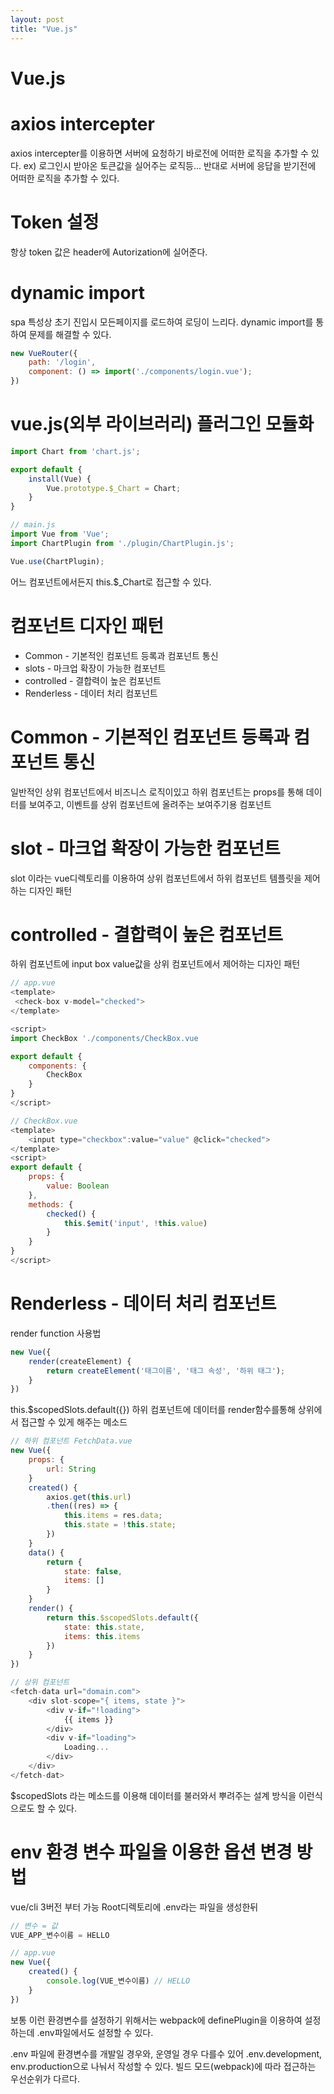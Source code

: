 ```yaml
---
layout: post
title: "Vue.js"
---
```


Vue.js
==========

# axios intercepter
axios intercepter를 이용하면
서버에 요청하기 바로전에 어떠한 로직을 추가할 수 있다.
ex) 로그인시 받아온 토큰값을 실어주는 로직등...
반대로 서버에 응답을 받기전에 어떠한 로직을 추가할 수 있다.

# Token 설정
항상 token 값은 header에 Autorization에 실어준다.

# dynamic import
spa 특성상 초기 진입시 모든페이지를 로드하여 로딩이 느리다.
dynamic import를 통하여 문제를 해결할 수 있다.
```js
new VueRouter({
    path: '/login',
    component: () => import('./components/login.vue');
})
```

# vue.js(외부 라이브러리) 플러그인 모듈화
```js
import Chart from 'chart.js';

export default {
    install(Vue) {
        Vue.prototype.$_Chart = Chart;
    }
}

// main.js
import Vue from 'Vue';
import ChartPlugin from './plugin/ChartPlugin.js';

Vue.use(ChartPlugin);
```
어느 컴포넌트에서든지 this.$_Chart로 접근할 수 있다.

# 컴포넌트 디자인 패턴
* Common - 기본적인 컴포넌트 등록과 컴포넌트 통신
* slots - 마크업 확장이 가능한 컴포넌트
* controlled - 결합력이 높은 컴포넌트
* Renderless - 데이터 처리 컴포넌트


# Common - 기본적인 컴포넌트 등록과 컴포넌트 통신
일반적인 상위 컴포넌트에서 비즈니스 로직이있고 하위 컴포넌트는 props를 통해 데이터를 보여주고, 이벤트를 상위 컴포넌트에 올려주는 보여주기용 컴포넌트

# slot - 마크업 확장이 가능한 컴포넌트
slot 이라는 vue디렉토리를 이용하여
상위 컴포넌트에서 하위 컴포넌트 템플릿을 제어하는 디자인 패턴

# controlled - 결합력이 높은 컴포넌트
하위 컴포넌트에 input box value값을
상위 컴포넌트에서 제어하는 디자인 패턴
```javascript
// app.vue
<template>
 <check-box v-model="checked">
</template>

<script>
import CheckBox './components/CheckBox.vue

export default {
    components: {
        CheckBox
    }
}
</script>

// CheckBox.vue
<template>
    <input type="checkbox":value="value" @click="checked">
</template>
<script>
export default {
    props: {
        value: Boolean
    },
    methods: {
        checked() {
            this.$emit('input', !this.value)
        }
    }
}
</script>
```

# Renderless - 데이터 처리 컴포넌트
render function 사용법
```javascript
new Vue({
    render(createElement) {
        return createElement('태그이름', '태그 속성', '하위 태그');
    }
})
```

this.$scopedSlots.default({})
하위 컴포넌트에 데이터를 render함수를통해 상위에서 접근할 수 있게 해주는 메소드

```javascript
// 하위 컴포넌트 FetchData.vue
new Vue({
    props: {
        url: String
    }
    created() {
        axios.get(this.url)
        .then((res) => {
            this.items = res.data;
            this.state = !this.state;
        })
    }
    data() {
        return {
            state: false,
            items: []
        }
    }
    render() {
        return this.$scopedSlots.default({
            state: this.state,
            items: this.items
        })
    }
})

// 상위 컴포넌트
<fetch-data url="domain.com">
    <div slot-scope="{ items, state }">
        <div v-if="!loading">
            {{ items }}
        </div>
        <div v-if="loading">
            Loading...
        </div>
    </div>
</fetch-dat>
```

$scopedSlots 라는 메소드를 이용해 데이터를 불러와서 뿌려주는 설계 방식을 이런식으로도 할 수 있다.

# env 환경 변수 파일을 이용한 옵션 변경 방법
vue/cli 3버전 부터 가능
Root디렉토리에 .env라는 파일을 생성한뒤
```js
// 변수 = 값
VUE_APP_변수이름 = HELLO

// app.vue
new Vue({
    created() {
        console.log(VUE_변수이름) // HELLO
    }
})
```

보통 이런 환경변수를 설정하기 위해서는
webpack에 definePlugin을 이용하여 설정하는데
.env파일에서도 설정할 수 있다.

.env 파일에 환경변수를 개발일 경우와, 운영일 경우 다를수 있어
.env.development, env.production으로 나눠서 작성할 수 있다.
빌드 모드(webpack)에 따라 접근하는 우선순위가 다르다.
